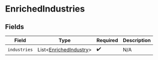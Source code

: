 # EnrichedIndustries


## Fields

| Field                                                                  | Type                                                                   | Required                                                               | Description                                                            |
| ---------------------------------------------------------------------- | ---------------------------------------------------------------------- | ---------------------------------------------------------------------- | ---------------------------------------------------------------------- |
| `industries`                                                           | List\<[EnrichedIndustry](../../models/components/EnrichedIndustry.md)> | :heavy_check_mark:                                                     | N/A                                                                    |